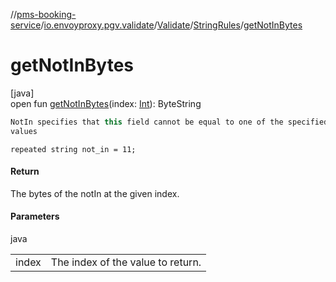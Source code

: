 //[pms-booking-service](../../../../index.md)/[io.envoyproxy.pgv.validate](../../index.md)/[Validate](../index.md)/[StringRules](index.md)/[getNotInBytes](get-not-in-bytes.md)

# getNotInBytes

[java]\
open fun [getNotInBytes](get-not-in-bytes.md)(index: [Int](https://kotlinlang.org/api/core/kotlin-stdlib/kotlin/-int/index.html)): ByteString

```kotlin
NotIn specifies that this field cannot be equal to one of the specified
values

```
`repeated string not_in = 11;`

#### Return

The bytes of the notIn at the given index.

#### Parameters

java

| | |
|---|---|
| index | The index of the value to return. |